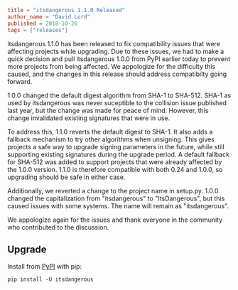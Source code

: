 ~~~~toml
title = "itsdangerous 1.1.0 Released"
author_name = "David Lord"
published = 2018-10-26
tags = ["releases"]
~~~~

itsdangerous 1.1.0 has been released to fix compatibility issues that were
affecting projects while upgrading. Due to these issues, we had to make a quick
decision and pull itsdangerous 1.0.0 from PyPI earlier today to prevent more
projects from being affected. We appologize for the difficulty this caused, and
the changes in this release should address compatibilty going forward.

1.0.0 changed the default digest algorithm from SHA-1 to SHA-512. SHA-1 as used
by itsdangerous was never suceptible to the collision issue published last year,
but the change was made for peace of mind. However, this change invalidated
existing signatures that were in use.

To address this, 1.1.0 reverts the default digest to SHA-1. It also adds a
fallback mechanism to try other algorithms when unsigning. This gives projects a
safe way to upgrade signing parameters in the future, while still supporting
existing signatures during the upgrade period. A default fallback for SHA-512
was added to support projects that were already affected by the 1.0.0 version.
1.1.0 is therefore compatible with both 0.24 and 1.0.0, so upgrading should be
safe in either case.

Additionally, we reverted a change to the project name in setup.py. 1.0.0
changed the capitalization from "itsdangerous" to "ItsDangerous", but this
caused issues with some systems. The name will remain as "itsdangerous".

We appologize again for the issues and thank everyone in the community who
contributed to the discussion.

## Upgrade

Install from [PyPI](https://pypi.org/project/itsdangerous) with pip:

    pip install -U itsdangerous
